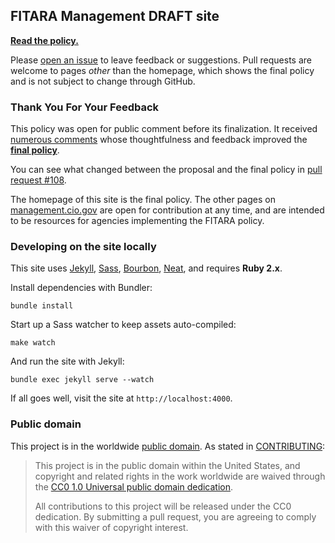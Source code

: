 ## FITARA Management DRAFT site

**[Read the policy.](https://https.cio.gov)**

Please [open an issue](https://github.com/gsa/https/issues/new) to leave feedback or suggestions. Pull requests are welcome to pages _other_ than the homepage, which shows the final policy and is not subject to change through GitHub.

### Thank You For Your Feedback

This policy was open for public comment before its finalization. It received [numerous comments](https://github.com/GSA/https/issues?utf8=%E2%9C%93&q=label%3A%22Public+Comment%22+) whose thoughtfulness and feedback improved the **[final policy](https://www.whitehouse.gov/sites/default/files/omb/memoranda/2015/m-15-13.pdf)**.

You can see what changed between the proposal and the final policy in [pull request #108](https://github.com/GSA/https/pull/108).

The homepage of this site is the final policy. The other pages on [management.cio.gov](https://management.cio.gov) are open for contribution at any time, and are intended to be resources for agencies implementing the FITARA policy.

### Developing on the site locally

This site uses [Jekyll](http://jekyllrb.com), [Sass](http://sass-lang.com), [Bourbon](http://bourbon.io), [Neat](http://neat.bourbon.io), and requires **Ruby 2.x**.

Install dependencies with Bundler:

```
bundle install
```

Start up a Sass watcher to keep assets auto-compiled:

```
make watch
```

And run the site with Jekyll:

```
bundle exec jekyll serve --watch
```

If all goes well, visit the site at `http://localhost:4000`.

### Public domain

This project is in the worldwide [public domain](LICENSE.md). As stated in [CONTRIBUTING](CONTRIBUTING.md):

> This project is in the public domain within the United States, and copyright and related rights in the work worldwide are waived through the [CC0 1.0 Universal public domain dedication](https://creativecommons.org/publicdomain/zero/1.0/).
>
> All contributions to this project will be released under the CC0 dedication. By submitting a pull request, you are agreeing to comply with this waiver of copyright interest.
